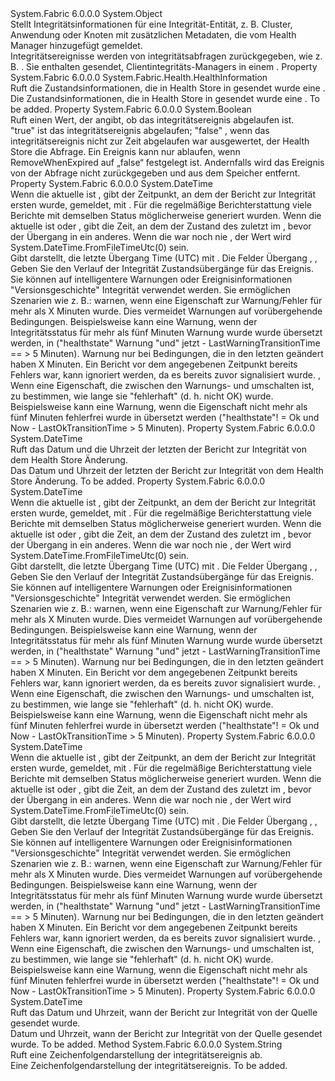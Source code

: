 <Type Name="HealthEvent" FullName="System.Fabric.Health.HealthEvent">
  <TypeSignature Language="C#" Value="public sealed class HealthEvent" />
  <TypeSignature Language="ILAsm" Value=".class public auto ansi sealed beforefieldinit HealthEvent extends System.Object" />
  <TypeSignature Language="DocId" Value="T:System.Fabric.Health.HealthEvent" />
  <TypeSignature Language="VB.NET" Value="Public NotInheritable Class HealthEvent" />
  <TypeSignature Language="F#" Value="type HealthEvent = class" />
  <AssemblyInfo>
    <AssemblyName>System.Fabric</AssemblyName>
    <AssemblyVersion>6.0.0.0</AssemblyVersion>
  </AssemblyInfo>
  <Base>
    <BaseTypeName>System.Object</BaseTypeName>
  </Base>
  <Interfaces />
  <Docs>
    <summary>
      <para>Stellt Integritätsinformationen für eine Integrität-Entität, z. B. Cluster, Anwendung oder Knoten mit zusätzlichen Metadaten, die vom Health Manager hinzugefügt gemeldet.</para>
    </summary>
    <remarks>Integritätsereignisse werden von integritätsabfragen zurückgegeben, wie z. B. <see cref="M:System.Fabric.FabricClient.HealthClient.GetClusterHealthAsync(System.Fabric.Description.ClusterHealthQueryDescription)" />.
            Sie enthalten <see cref="T:System.Fabric.Health.HealthInformation" /> gesendet, Clientintegritäts-Managers in einem <see cref="T:System.Fabric.Health.HealthReport" />.</remarks>
  </Docs>
  <Members>
    <Member MemberName="HealthInformation">
      <MemberSignature Language="C#" Value="public System.Fabric.Health.HealthInformation HealthInformation { get; }" />
      <MemberSignature Language="ILAsm" Value=".property instance class System.Fabric.Health.HealthInformation HealthInformation" />
      <MemberSignature Language="DocId" Value="P:System.Fabric.Health.HealthEvent.HealthInformation" />
      <MemberSignature Language="VB.NET" Value="Public ReadOnly Property HealthInformation As HealthInformation" />
      <MemberSignature Language="F#" Value="member this.HealthInformation : System.Fabric.Health.HealthInformation" Usage="System.Fabric.Health.HealthEvent.HealthInformation" />
      <MemberType>Property</MemberType>
      <AssemblyInfo>
        <AssemblyName>System.Fabric</AssemblyName>
        <AssemblyVersion>6.0.0.0</AssemblyVersion>
      </AssemblyInfo>
      <ReturnValue>
        <ReturnType>System.Fabric.Health.HealthInformation</ReturnType>
      </ReturnValue>
      <Docs>
        <summary>
          <para>Ruft die Zustandsinformationen, die in Health Store in gesendet wurde eine <see cref="T:System.Fabric.Health.HealthReport" />.</para>
        </summary>
        <value>
          <para>Die Zustandsinformationen, die in Health Store in gesendet wurde eine <see cref="T:System.Fabric.Health.HealthReport" />.</para>
        </value>
        <remarks>To be added.</remarks>
      </Docs>
    </Member>
    <Member MemberName="IsExpired">
      <MemberSignature Language="C#" Value="public bool IsExpired { get; }" />
      <MemberSignature Language="ILAsm" Value=".property instance bool IsExpired" />
      <MemberSignature Language="DocId" Value="P:System.Fabric.Health.HealthEvent.IsExpired" />
      <MemberSignature Language="VB.NET" Value="Public ReadOnly Property IsExpired As Boolean" />
      <MemberSignature Language="F#" Value="member this.IsExpired : bool" Usage="System.Fabric.Health.HealthEvent.IsExpired" />
      <MemberType>Property</MemberType>
      <AssemblyInfo>
        <AssemblyName>System.Fabric</AssemblyName>
        <AssemblyVersion>6.0.0.0</AssemblyVersion>
      </AssemblyInfo>
      <ReturnValue>
        <ReturnType>System.Boolean</ReturnType>
      </ReturnValue>
      <Docs>
        <summary>
          <para>Ruft einen Wert, der angibt, ob das integritätsereignis abgelaufen ist.</para>
        </summary>
        <value>
          <para>
            <languageKeyword>"true"</languageKeyword> ist das integritätsereignis abgelaufen; <languageKeyword>"false"</languageKeyword> , wenn das integritätsereignis nicht zur Zeit abgelaufen war ausgewertet, der Health Store die Abfrage.</para>
        </value>
        <remarks>
          <para>Ein Ereignis kann nur ablaufen, wenn RemoveWhenExpired auf „false“ festgelegt ist.
            Andernfalls wird das Ereignis von der Abfrage nicht zurückgegeben und aus dem Speicher entfernt.
            </para>
        </remarks>
      </Docs>
    </Member>
    <Member MemberName="LastErrorTransitionAt">
      <MemberSignature Language="C#" Value="public DateTime LastErrorTransitionAt { get; }" />
      <MemberSignature Language="ILAsm" Value=".property instance valuetype System.DateTime LastErrorTransitionAt" />
      <MemberSignature Language="DocId" Value="P:System.Fabric.Health.HealthEvent.LastErrorTransitionAt" />
      <MemberSignature Language="VB.NET" Value="Public ReadOnly Property LastErrorTransitionAt As DateTime" />
      <MemberSignature Language="F#" Value="member this.LastErrorTransitionAt : DateTime" Usage="System.Fabric.Health.HealthEvent.LastErrorTransitionAt" />
      <MemberType>Property</MemberType>
      <AssemblyInfo>
        <AssemblyName>System.Fabric</AssemblyName>
        <AssemblyVersion>6.0.0.0</AssemblyVersion>
      </AssemblyInfo>
      <ReturnValue>
        <ReturnType>System.DateTime</ReturnType>
      </ReturnValue>
      <Docs>
        <summary>
          <para>Wenn die aktuelle <see cref="P:System.Fabric.Health.HealthInformation.HealthState" /> ist <see cref="F:System.Fabric.Health.HealthState.Error" />, gibt der Zeitpunkt, an dem der Bericht zur Integrität ersten wurde, gemeldet, mit <see cref="F:System.Fabric.Health.HealthState.Error" />. Für die regelmäßige Berichterstattung viele Berichte mit demselben Status möglicherweise generiert wurden.</para>
          <para>Wenn die aktuelle <see cref="P:System.Fabric.Health.HealthInformation.HealthState" /> ist <see cref="F:System.Fabric.Health.HealthState.Ok" /> oder <see cref="F:System.Fabric.Health.HealthState.Warning" />, gibt die Zeit, an dem der Zustand des zuletzt im <see cref="F:System.Fabric.Health.HealthState.Error" />, bevor der Übergang in ein anderes. Wenn die <see cref="P:System.Fabric.Health.HealthInformation.HealthState" /> war noch nie <see cref="F:System.Fabric.Health.HealthState.Error" />, der Wert wird System.DateTime.FromFileTimeUtc(0) sein.</para>
        </summary>
        <value>
          <para>Gibt <see cref="T:System.DateTime" /> darstellt, die letzte Übergang Time (UTC) mit <see cref="F:System.Fabric.Health.HealthState.Error" />.</para>
        </value>
        <remarks>
          <para>Die Felder Übergang <see cref="P:System.Fabric.Health.HealthEvent.LastOkTransitionAt" />, <see cref="P:System.Fabric.Health.HealthEvent.LastWarningTransitionAt" />, <see cref="P:System.Fabric.Health.HealthEvent.LastErrorTransitionAt" /> Geben Sie den Verlauf der Integrität Zustandsübergänge für das Ereignis.
            Sie können auf intelligentere Warnungen oder Ereignisinformationen "Versionsgeschichte" Integrität verwendet werden. Sie ermöglichen Szenarien wie z. B.: <list type="bullet"> <item> <para>warnen, wenn eine Eigenschaft zur Warnung/Fehler für mehr als X Minuten wurde. Dies vermeidet Warnungen auf vorübergehende Bedingungen. Beispielsweise kann eine Warnung, wenn der Integritätsstatus für mehr als fünf Minuten Warnung wurde wurde übersetzt werden, in ("healthstate" Warnung "und" jetzt - LastWarningTransitionTime == &gt; 5 Minuten).</para> </item> <item> <para>Warnung nur bei Bedingungen, die in den letzten geändert haben X Minuten. Ein Bericht vor dem angegebenen Zeitpunkt bereits Fehlers war, kann ignoriert werden, da es bereits zuvor signalisiert wurde. </para> </item> <item> <para>, Wenn eine Eigenschaft, die zwischen den Warnungs- und umschalten ist, zu bestimmen, wie lange sie "fehlerhaft" (d. h. nicht OK) wurde. Beispielsweise kann eine Warnung, wenn die Eigenschaft nicht mehr als fünf Minuten fehlerfrei wurde in übersetzt werden ("healthstate"! = Ok und Now - LastOkTransitionTime &gt; 5 Minuten).</para></item></list></para>
        </remarks>
      </Docs>
    </Member>
    <Member MemberName="LastModifiedUtcTimestamp">
      <MemberSignature Language="C#" Value="public DateTime LastModifiedUtcTimestamp { get; }" />
      <MemberSignature Language="ILAsm" Value=".property instance valuetype System.DateTime LastModifiedUtcTimestamp" />
      <MemberSignature Language="DocId" Value="P:System.Fabric.Health.HealthEvent.LastModifiedUtcTimestamp" />
      <MemberSignature Language="VB.NET" Value="Public ReadOnly Property LastModifiedUtcTimestamp As DateTime" />
      <MemberSignature Language="F#" Value="member this.LastModifiedUtcTimestamp : DateTime" Usage="System.Fabric.Health.HealthEvent.LastModifiedUtcTimestamp" />
      <MemberType>Property</MemberType>
      <AssemblyInfo>
        <AssemblyName>System.Fabric</AssemblyName>
        <AssemblyVersion>6.0.0.0</AssemblyVersion>
      </AssemblyInfo>
      <ReturnValue>
        <ReturnType>System.DateTime</ReturnType>
      </ReturnValue>
      <Docs>
        <summary>
          <para>Ruft das Datum und die Uhrzeit der letzten der Bericht zur Integrität von dem Health Store Änderung.</para>
        </summary>
        <value>
          <para>Das Datum und Uhrzeit der letzten der Bericht zur Integrität von dem Health Store Änderung.</para>
        </value>
        <remarks>To be added.</remarks>
      </Docs>
    </Member>
    <Member MemberName="LastOkTransitionAt">
      <MemberSignature Language="C#" Value="public DateTime LastOkTransitionAt { get; }" />
      <MemberSignature Language="ILAsm" Value=".property instance valuetype System.DateTime LastOkTransitionAt" />
      <MemberSignature Language="DocId" Value="P:System.Fabric.Health.HealthEvent.LastOkTransitionAt" />
      <MemberSignature Language="VB.NET" Value="Public ReadOnly Property LastOkTransitionAt As DateTime" />
      <MemberSignature Language="F#" Value="member this.LastOkTransitionAt : DateTime" Usage="System.Fabric.Health.HealthEvent.LastOkTransitionAt" />
      <MemberType>Property</MemberType>
      <AssemblyInfo>
        <AssemblyName>System.Fabric</AssemblyName>
        <AssemblyVersion>6.0.0.0</AssemblyVersion>
      </AssemblyInfo>
      <ReturnValue>
        <ReturnType>System.DateTime</ReturnType>
      </ReturnValue>
      <Docs>
        <summary>
          <para>Wenn die aktuelle <see cref="P:System.Fabric.Health.HealthInformation.HealthState" /> ist <see cref="F:System.Fabric.Health.HealthState.Ok" />, gibt der Zeitpunkt, an dem der Bericht zur Integrität ersten wurde, gemeldet, mit <see cref="F:System.Fabric.Health.HealthState.Ok" />. Für die regelmäßige Berichterstattung viele Berichte mit demselben Status möglicherweise generiert wurden.</para>
          <para>Wenn die aktuelle <see cref="P:System.Fabric.Health.HealthInformation.HealthState" /> ist <see cref="F:System.Fabric.Health.HealthState.Error" /> oder <see cref="F:System.Fabric.Health.HealthState.Warning" />, gibt die Zeit, an dem der Zustand des zuletzt im <see cref="F:System.Fabric.Health.HealthState.Ok" />, bevor der Übergang in ein anderes. Wenn die <see cref="P:System.Fabric.Health.HealthInformation.HealthState" /> war noch nie <see cref="F:System.Fabric.Health.HealthState.Ok" />, der Wert wird System.DateTime.FromFileTimeUtc(0) sein.</para>
        </summary>
        <value>
          <para>Gibt <see cref="T:System.DateTime" /> darstellt, die letzte Übergang Time (UTC) mit <see cref="F:System.Fabric.Health.HealthState.Ok" />.</para>
        </value>
        <remarks>
          <para>Die Felder Übergang <see cref="P:System.Fabric.Health.HealthEvent.LastOkTransitionAt" />, <see cref="P:System.Fabric.Health.HealthEvent.LastWarningTransitionAt" />, <see cref="P:System.Fabric.Health.HealthEvent.LastErrorTransitionAt" /> Geben Sie den Verlauf der Integrität Zustandsübergänge für das Ereignis.
            Sie können auf intelligentere Warnungen oder Ereignisinformationen "Versionsgeschichte" Integrität verwendet werden. Sie ermöglichen Szenarien wie z. B.: <list type="bullet"> <item> <para>warnen, wenn eine Eigenschaft zur Warnung/Fehler für mehr als X Minuten wurde. Dies vermeidet Warnungen auf vorübergehende Bedingungen. Beispielsweise kann eine Warnung, wenn der Integritätsstatus für mehr als fünf Minuten Warnung wurde wurde übersetzt werden, in ("healthstate" Warnung "und" jetzt - LastWarningTransitionTime == &gt; 5 Minuten).</para> </item> <item> <para>Warnung nur bei Bedingungen, die in den letzten geändert haben X Minuten. Ein Bericht vor dem angegebenen Zeitpunkt bereits Fehlers war, kann ignoriert werden, da es bereits zuvor signalisiert wurde. </para> </item> <item> <para>, Wenn eine Eigenschaft, die zwischen den Warnungs- und umschalten ist, zu bestimmen, wie lange sie "fehlerhaft" (d. h. nicht OK) wurde. Beispielsweise kann eine Warnung, wenn die Eigenschaft nicht mehr als fünf Minuten fehlerfrei wurde in übersetzt werden ("healthstate"! = Ok und Now - LastOkTransitionTime &gt; 5 Minuten).</para></item></list></para>
        </remarks>
      </Docs>
    </Member>
    <Member MemberName="LastWarningTransitionAt">
      <MemberSignature Language="C#" Value="public DateTime LastWarningTransitionAt { get; }" />
      <MemberSignature Language="ILAsm" Value=".property instance valuetype System.DateTime LastWarningTransitionAt" />
      <MemberSignature Language="DocId" Value="P:System.Fabric.Health.HealthEvent.LastWarningTransitionAt" />
      <MemberSignature Language="VB.NET" Value="Public ReadOnly Property LastWarningTransitionAt As DateTime" />
      <MemberSignature Language="F#" Value="member this.LastWarningTransitionAt : DateTime" Usage="System.Fabric.Health.HealthEvent.LastWarningTransitionAt" />
      <MemberType>Property</MemberType>
      <AssemblyInfo>
        <AssemblyName>System.Fabric</AssemblyName>
        <AssemblyVersion>6.0.0.0</AssemblyVersion>
      </AssemblyInfo>
      <ReturnValue>
        <ReturnType>System.DateTime</ReturnType>
      </ReturnValue>
      <Docs>
        <summary>
          <para>Wenn die aktuelle <see cref="P:System.Fabric.Health.HealthInformation.HealthState" /> ist <see cref="F:System.Fabric.Health.HealthState.Warning" />, gibt der Zeitpunkt, an dem der Bericht zur Integrität ersten wurde, gemeldet, mit <see cref="F:System.Fabric.Health.HealthState.Warning" />. Für die regelmäßige Berichterstattung viele Berichte mit demselben Status möglicherweise generiert wurden.</para>
          <para>Wenn die aktuelle <see cref="P:System.Fabric.Health.HealthInformation.HealthState" /> ist <see cref="F:System.Fabric.Health.HealthState.Ok" /> oder <see cref="F:System.Fabric.Health.HealthState.Error" />, gibt die Zeit, an dem der Zustand des zuletzt im <see cref="F:System.Fabric.Health.HealthState.Warning" />, bevor der Übergang in ein anderes. Wenn die <see cref="P:System.Fabric.Health.HealthInformation.HealthState" /> war noch nie <see cref="F:System.Fabric.Health.HealthState.Warning" />, der Wert wird System.DateTime.FromFileTimeUtc(0) sein.</para>
        </summary>
        <value>
          <para>Gibt <see cref="T:System.DateTime" /> darstellt, die letzte Übergang Time (UTC) mit <see cref="F:System.Fabric.Health.HealthState.Warning" />.</para>
        </value>
        <remarks>
          <para>Die Felder Übergang <see cref="P:System.Fabric.Health.HealthEvent.LastOkTransitionAt" />, <see cref="P:System.Fabric.Health.HealthEvent.LastWarningTransitionAt" />, <see cref="P:System.Fabric.Health.HealthEvent.LastErrorTransitionAt" /> Geben Sie den Verlauf der Integrität Zustandsübergänge für das Ereignis.
            Sie können auf intelligentere Warnungen oder Ereignisinformationen "Versionsgeschichte" Integrität verwendet werden. Sie ermöglichen Szenarien wie z. B.: <list type="bullet"> <item> <para>warnen, wenn eine Eigenschaft zur Warnung/Fehler für mehr als X Minuten wurde. Dies vermeidet Warnungen auf vorübergehende Bedingungen. Beispielsweise kann eine Warnung, wenn der Integritätsstatus für mehr als fünf Minuten Warnung wurde wurde übersetzt werden, in ("healthstate" Warnung "und" jetzt - LastWarningTransitionTime == &gt; 5 Minuten).</para> </item> <item> <para>Warnung nur bei Bedingungen, die in den letzten geändert haben X Minuten. Ein Bericht vor dem angegebenen Zeitpunkt bereits Fehlers war, kann ignoriert werden, da es bereits zuvor signalisiert wurde. </para> </item> <item> <para>, Wenn eine Eigenschaft, die zwischen den Warnungs- und umschalten ist, zu bestimmen, wie lange sie "fehlerhaft" (d. h. nicht OK) wurde. Beispielsweise kann eine Warnung, wenn die Eigenschaft nicht mehr als fünf Minuten fehlerfrei wurde in übersetzt werden ("healthstate"! = Ok und Now - LastOkTransitionTime &gt; 5 Minuten).</para></item></list></para>
        </remarks>
      </Docs>
    </Member>
    <Member MemberName="SourceUtcTimestamp">
      <MemberSignature Language="C#" Value="public DateTime SourceUtcTimestamp { get; }" />
      <MemberSignature Language="ILAsm" Value=".property instance valuetype System.DateTime SourceUtcTimestamp" />
      <MemberSignature Language="DocId" Value="P:System.Fabric.Health.HealthEvent.SourceUtcTimestamp" />
      <MemberSignature Language="VB.NET" Value="Public ReadOnly Property SourceUtcTimestamp As DateTime" />
      <MemberSignature Language="F#" Value="member this.SourceUtcTimestamp : DateTime" Usage="System.Fabric.Health.HealthEvent.SourceUtcTimestamp" />
      <MemberType>Property</MemberType>
      <AssemblyInfo>
        <AssemblyName>System.Fabric</AssemblyName>
        <AssemblyVersion>6.0.0.0</AssemblyVersion>
      </AssemblyInfo>
      <ReturnValue>
        <ReturnType>System.DateTime</ReturnType>
      </ReturnValue>
      <Docs>
        <summary>
          <para>Ruft das Datum und Uhrzeit, wann der Bericht zur Integrität von der Quelle gesendet wurde.</para>
        </summary>
        <value>
          <para>Datum und Uhrzeit, wann der Bericht zur Integrität von der Quelle gesendet wurde.</para>
        </value>
        <remarks>To be added.</remarks>
      </Docs>
    </Member>
    <Member MemberName="ToString">
      <MemberSignature Language="C#" Value="public override string ToString ();" />
      <MemberSignature Language="ILAsm" Value=".method public hidebysig virtual instance string ToString() cil managed" />
      <MemberSignature Language="DocId" Value="M:System.Fabric.Health.HealthEvent.ToString" />
      <MemberSignature Language="VB.NET" Value="Public Overrides Function ToString () As String" />
      <MemberSignature Language="F#" Value="override this.ToString : unit -&gt; string" Usage="healthEvent.ToString " />
      <MemberType>Method</MemberType>
      <AssemblyInfo>
        <AssemblyName>System.Fabric</AssemblyName>
        <AssemblyVersion>6.0.0.0</AssemblyVersion>
      </AssemblyInfo>
      <ReturnValue>
        <ReturnType>System.String</ReturnType>
      </ReturnValue>
      <Parameters />
      <Docs>
        <summary>
            Ruft eine Zeichenfolgendarstellung der integritätsereignis ab.
            </summary>
        <returns>Eine Zeichenfolgendarstellung der integritätsereignis.</returns>
        <remarks>To be added.</remarks>
      </Docs>
    </Member>
  </Members>
</Type>